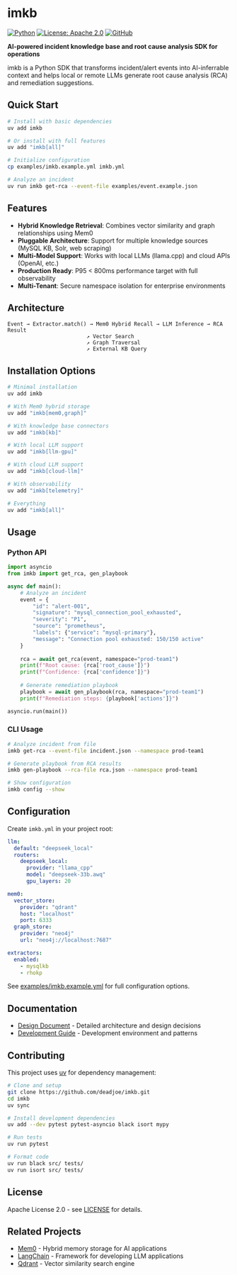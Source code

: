 # imkb

[![Python](https://img.shields.io/badge/python-3.11%2B-blue.svg)](https://www.python.org/downloads/)
[![License: Apache 2.0](https://img.shields.io/badge/License-Apache%202.0-blue.svg)](https://opensource.org/licenses/Apache-2.0)
[![GitHub](https://img.shields.io/github/stars/deadjoe/imkb?style=social)](https://github.com/deadjoe/imkb)

**AI-powered incident knowledge base and root cause analysis SDK for operations**

imkb is a Python SDK that transforms incident/alert events into AI-inferrable context and helps local or remote LLMs generate root cause analysis (RCA) and remediation suggestions.

## Quick Start

```bash
# Install with basic dependencies
uv add imkb

# Or install with full features
uv add "imkb[all]"

# Initialize configuration
cp examples/imkb.example.yml imkb.yml

# Analyze an incident
uv run imkb get-rca --event-file examples/event.example.json
```

## Features

- **Hybrid Knowledge Retrieval**: Combines vector similarity and graph relationships using Mem0
- **Pluggable Architecture**: Support for multiple knowledge sources (MySQL KB, Solr, web scraping)
- **Multi-Model Support**: Works with local LLMs (llama.cpp) and cloud APIs (OpenAI, etc.)
- **Production Ready**: P95 < 800ms performance target with full observability
- **Multi-Tenant**: Secure namespace isolation for enterprise environments

## Architecture

```
Event → Extractor.match() → Mem0 Hybrid Recall → LLM Inference → RCA Result
                         ↗ Vector Search
                         ↗ Graph Traversal  
                         ↗ External KB Query
```

## Installation Options

```bash
# Minimal installation
uv add imkb

# With Mem0 hybrid storage
uv add "imkb[mem0,graph]"

# With knowledge base connectors
uv add "imkb[kb]"

# With local LLM support  
uv add "imkb[llm-gpu]"

# With cloud LLM support
uv add "imkb[cloud-llm]"

# With observability
uv add "imkb[telemetry]"

# Everything
uv add "imkb[all]"
```

## Usage

### Python API

```python
import asyncio
from imkb import get_rca, gen_playbook

async def main():
    # Analyze an incident
    event = {
        "id": "alert-001",
        "signature": "mysql_connection_pool_exhausted", 
        "severity": "P1",
        "source": "prometheus",
        "labels": {"service": "mysql-primary"},
        "message": "Connection pool exhausted: 150/150 active"
    }
    
    rca = await get_rca(event, namespace="prod-team1")
    print(f"Root cause: {rca['root_cause']}")
    print(f"Confidence: {rca['confidence']}")
    
    # Generate remediation playbook
    playbook = await gen_playbook(rca, namespace="prod-team1")
    print(f"Remediation steps: {playbook['actions']}")

asyncio.run(main())
```

### CLI Usage

```bash
# Analyze incident from file
imkb get-rca --event-file incident.json --namespace prod-team1

# Generate playbook from RCA results  
imkb gen-playbook --rca-file rca.json --namespace prod-team1

# Show configuration
imkb config --show
```

## Configuration

Create `imkb.yml` in your project root:

```yaml
llm:
  default: "deepseek_local"
  routers:
    deepseek_local:
      provider: "llama_cpp"
      model: "deepseek-33b.awq"
      gpu_layers: 20

mem0:
  vector_store:
    provider: "qdrant"
    host: "localhost"
    port: 6333
  graph_store:
    provider: "neo4j"
    url: "neo4j://localhost:7687"

extractors:
  enabled:
    - mysqlkb
    - rhokp
```

See [examples/imkb.example.yml](examples/imkb.example.yml) for full configuration options.

## Documentation

- [Design Document](DESIGN.md) - Detailed architecture and design decisions
- [Development Guide](CLAUDE.md) - Development environment and patterns

## Contributing

This project uses [uv](https://docs.astral.sh/uv/) for dependency management:

```bash
# Clone and setup
git clone https://github.com/deadjoe/imkb.git
cd imkb
uv sync

# Install development dependencies
uv add --dev pytest pytest-asyncio black isort mypy

# Run tests
uv run pytest

# Format code
uv run black src/ tests/
uv run isort src/ tests/
```

## License

Apache License 2.0 - see [LICENSE](LICENSE) for details.

## Related Projects

- [Mem0](https://github.com/mem0ai/mem0) - Hybrid memory storage for AI applications
- [LangChain](https://github.com/langchain-ai/langchain) - Framework for developing LLM applications  
- [Qdrant](https://github.com/qdrant/qdrant) - Vector similarity search engine